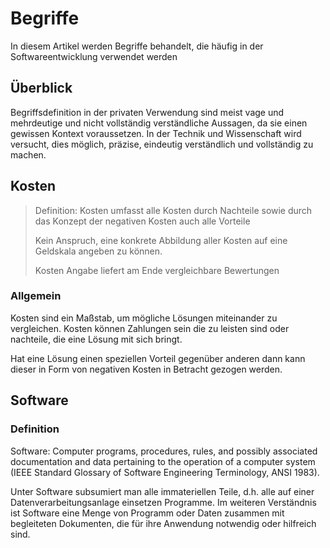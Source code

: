 # Begriffe

In diesem Artikel werden Begriffe behandelt, die häufig in der Softwareentwicklung verwendet werden

## Überblick

Begriffsdefinition in der privaten Verwendung sind meist vage und mehrdeutige und nicht vollständig verständliche Aussagen, da sie einen gewissen Kontext voraussetzen. In der Technik und Wissenschaft wird versucht, dies möglich, präzise, eindeutig verständlich und vollständig zu machen.

## Kosten

> Definition:
> Kosten umfasst alle Kosten durch Nachteile sowie durch das Konzept der negativen Kosten auch alle Vorteile
>
>Kein Anspruch, eine konkrete Abbildung aller Kosten auf eine Geldskala angeben zu können.
>
>Kosten Angabe liefert am Ende vergleichbare Bewertungen

### Allgemein

Kosten sind ein Maßstab, um mögliche Lösungen miteinander zu vergleichen.
Kosten können Zahlungen sein die zu leisten sind oder  nachteile, die eine Lösung mit sich bringt.

Hat eine Lösung einen speziellen Vorteil gegenüber anderen dann kann dieser in Form von negativen Kosten in Betracht gezogen werden.

## Software

### Definition


Software: Computer programs, procedures, rules, and possibly associated documentation and data 
pertaining to the operation of a computer system (IEEE Standard Glossary of Software Engineering 
Terminology, ANSI 1983).


Unter Software subsumiert man alle immateriellen Teile, d.h. alle auf einer Datenverarbeitungsanlage einsetzen Programme. Im weiteren Verständnis ist Software eine Menge von Programm oder Daten zusammen mit begleiteten Dokumenten, die für ihre Anwendung notwendig oder hilfreich sind.
